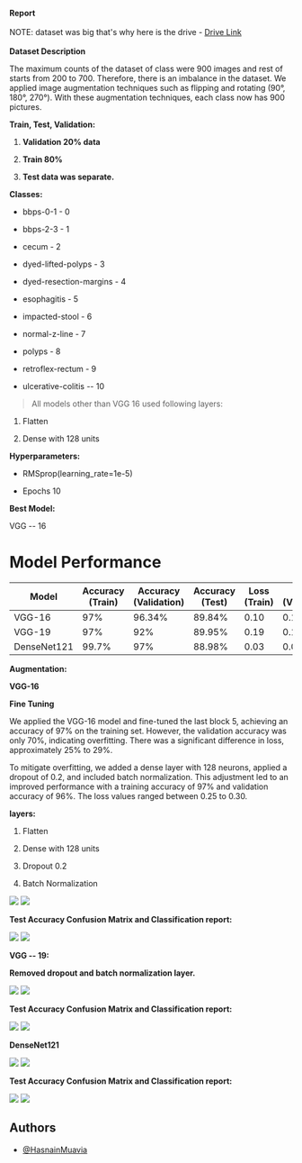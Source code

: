 **Report**
<br><br>
NOTE: dataset was big that's why here is the drive - [Drive Link ](https://drive.google.com/file/d/1W0SvBXF1X51qdhKE7rTIufIVa8wkssDh/view?usp=sharing)
<br><br>
**Dataset Description**

The maximum counts of the dataset of class were 900 images and rest of
starts from 200 to 700. Therefore, there is an imbalance in the dataset.
We applied image augmentation techniques such as flipping and rotating
(90°, 180°, 270°). With these augmentation techniques, each class now
has 900 pictures.

**Train, Test, Validation:**

1.  **Validation 20% data**

2.  **Train 80%**

3.  **Test data was separate.**

**Classes:**

-   bbps-0-1 - 0

-   bbps-2-3 - 1

-   cecum - 2

-   dyed-lifted-polyps - 3

-   dyed-resection-margins - 4

-   esophagitis - 5

-   impacted-stool - 6

-   normal-z-line - 7

-   polyps - 8

-   retroflex-rectum - 9

-   ulcerative-colitis -- 10

> All models other than VGG 16 used following layers:

1.  Flatten

2.  Dense with 128 units

**Hyperparameters:**

-   RMSprop(learning_rate=1e-5)

-   Epochs 10

**Best Model:**

VGG -- 16


# Model Performance

| **Model**      | **Accuracy** (Train) | **Accuracy** (Validation) | **Accuracy** (Test) | **Loss** (Train) | **Loss** (Validation) | **Loss** (Test) |
|----------------|----------------------|---------------------------|---------------------|------------------|-----------------------|-----------------|
| VGG-16         | 97%                  | 96.34%                    | 89.84%              | 0.10             | 0.12                  | 0.29            |
| VGG-19         | 97%                  | 92%                       | 89.95%              | 0.19             | 0.10                  | 0.32            |
| DenseNet121    | 99.7%                | 97%                       | 88.98%              | 0.03             | 0.08                  | 0.32            |

**Augmentation:**



**VGG-16**

**Fine Tuning**

We applied the VGG-16 model and fine-tuned the last block 5, achieving
an accuracy of 97% on the training set. However, the validation accuracy
was only 70%, indicating overfitting. There was a significant difference
in loss, approximately 25% to 29%.

To mitigate overfitting, we added a dense layer with 128 neurons,
applied a dropout of 0.2, and included batch normalization. This
adjustment led to an improved performance with a training accuracy of
97% and validation accuracy of 96%. The loss values ranged between 0.25
to 0.30.

**layers:**

1.  Flatten

2.  Dense with 128 units

3.  Dropout 0.2

4.  Batch Normalization

![](vertopal_6d0a176a7af64a3b9aa7bbbdf4bdd54a/media/image5.png)
![](vertopal_6d0a176a7af64a3b9aa7bbbdf4bdd54a/media/image6.png)

**Test Accuracy Confusion Matrix and Classification report:**

![](vertopal_6d0a176a7af64a3b9aa7bbbdf4bdd54a/media/image7.png)
![](vertopal_6d0a176a7af64a3b9aa7bbbdf4bdd54a/media/image8.png)

**VGG -- 19:**

**Removed dropout and batch normalization layer.**

![](vertopal_6d0a176a7af64a3b9aa7bbbdf4bdd54a/media/image9.png)
![](vertopal_6d0a176a7af64a3b9aa7bbbdf4bdd54a/media/image10.png)

**Test Accuracy Confusion Matrix and Classification report:**

![](vertopal_6d0a176a7af64a3b9aa7bbbdf4bdd54a/media/image11.png)
![](vertopal_6d0a176a7af64a3b9aa7bbbdf4bdd54a/media/image12.png)

**DenseNet121**

![](vertopal_6d0a176a7af64a3b9aa7bbbdf4bdd54a/media/image13.png)
![](vertopal_6d0a176a7af64a3b9aa7bbbdf4bdd54a/media/image14.png)

**Test Accuracy Confusion Matrix and Classification report:**

![](vertopal_6d0a176a7af64a3b9aa7bbbdf4bdd54a/media/image11.png)
![](vertopal_6d0a176a7af64a3b9aa7bbbdf4bdd54a/media/image15.png)

## Authors

- [@HasnainMuavia](https://github.com/HasnainMuavia1)
